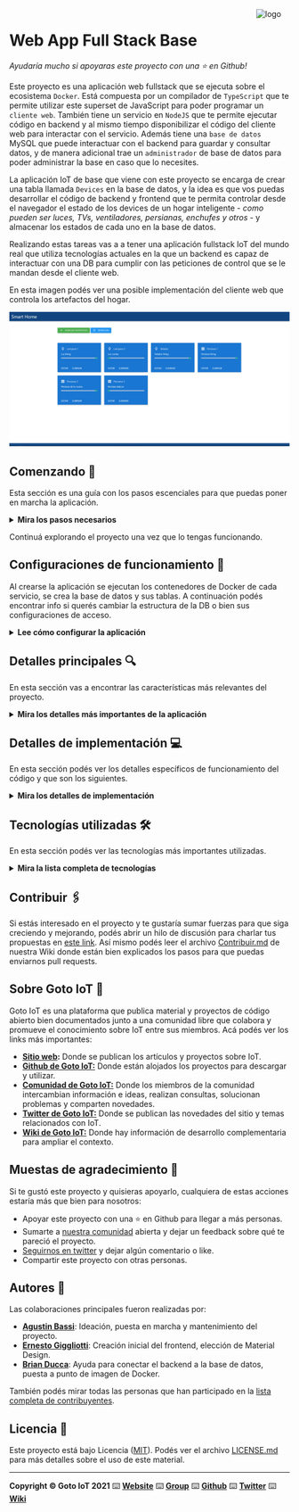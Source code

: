 <a href="https://www.gotoiot.com/">
    <img src="doc/gotoiot-logo.png" alt="logo" title="Goto IoT" align="right" width="60" height="60" />
</a>

Web App Full Stack Base
=======================

*Ayudaría mucho si apoyaras este proyecto con una ⭐ en Github!*

Este proyecto es una aplicación web fullstack que se ejecuta sobre el ecosistema `Docker`. Está compuesta por un compilador de `TypeScript` que te permite utilizar este superset de JavaScript para poder programar un `cliente web`. También tiene un servicio en `NodeJS` que te permite ejecutar código en backend y al mismo tiempo disponibilizar el código del cliente web para interactar con el servicio. Además tiene una `base de datos` MySQL que puede interactuar con el backend para guardar y consultar datos, y de manera adicional trae un `administrador` de base de datos para poder administrar la base en caso que lo necesites.

La aplicación IoT de base que viene con este proyecto se encarga de crear una tabla llamada `Devices` en la base de datos, y la idea es que vos puedas desarrollar el código de backend y frontend que te permita controlar desde el navegador el estado de los devices de un hogar inteligente - *como pueden ser luces, TVs, ventiladores, persianas, enchufes y otros* - y almacenar los estados de cada uno en la base de datos. 

Realizando estas tareas vas a a tener una aplicación fullstack IoT del mundo real que utiliza tecnologías actuales en la que un backend es capaz de interactuar con una DB para cumplir con las peticiones de control que se le mandan desde el cliente web.

En esta imagen podés ver una posible implementación del cliente web que controla los artefactos del hogar.

![architecture](doc/webapp.png)

## Comenzando 🚀

Esta sección es una guía con los pasos escenciales para que puedas poner en marcha la aplicación.

<details><summary><b>Mira los pasos necesarios</b></summary><br>

### Instalar las dependencias

Para correr este proyecto es necesario que instales `Docker` y `Docker Compose`. 

En [este artículo](https://www.gotoiot.com/pages/articles/docker_installation_linux/) publicado en nuestra web están los detalles para instalar Docker y Docker Compose en una máquina Linux. Si querés instalar ambas herramientas en una Raspberry Pi podés seguir [este artículo](https://www.gotoiot.com/pages/articles/rpi_docker_installation) de nuestra web que te muestra todos los pasos necesarios.

En caso que quieras instalar las herramientas en otra plataforma o tengas algún incoveniente, podes leer la documentación oficial de [Docker](https://docs.docker.com/get-docker/) y también la de [Docker Compose](https://docs.docker.com/compose/install/).

Continua con la descarga del código cuando tengas las dependencias instaladas y funcionando.

### Descargar el código

Para descargar el código, lo más conveniente es que realices un `fork` de este proyecto a tu cuenta personal haciendo click en [este link](https://github.com/gotoiot/app-fullstack-base/fork). Una vez que ya tengas el fork a tu cuenta, descargalo con este comando (acordate de poner tu usuario en el link):

```
git clone https://github.com/USER/app-fullstack-base.git
```

> En caso que no tengas una cuenta en Github podes clonar directamente este repo.

### Ejecutar la aplicación

Para ejecutar la aplicación tenes que correr el comando `docker-compose up` desde la raíz del proyecto. Este comando va a descargar las imágenes de Docker de node, de typescript, de la base datos y del admin de la DB, y luego ponerlas en funcionamiento. 

Para acceder al cliente web ingresa a a la URL [http://localhost:8000/](http://localhost:8000/) y para acceder al admin de la DB accedé a [localhost:8001/](http://localhost:8001/). 

Si pudiste acceder al cliente web y al administrador significa que la aplicación se encuentra corriendo bien. 

> Si te aparece un error la primera vez que corres la app, deteńe el proceso y volvé a iniciarla. Esto es debido a que el backend espera que la DB esté creada al iniciar, y en la primera ejecución puede no alcanzar a crearse. A partir de la segunda vez el problema queda solucionado.

</details>

Continuá explorando el proyecto una vez que lo tengas funcionando.

## Configuraciones de funcionamiento 🔩

Al crearse la aplicación se ejecutan los contenedores de Docker de cada servicio, se crea la base de datos y sus tablas. A continuación podés encontrar info si querés cambiar la estructura de la DB o bien sus configuraciones de acceso.

<details><summary><b>Lee cómo configurar la aplicación</b></summary><br>

### Configuración de la DB

Como ya comprobaste, para acceder PHPMyAdmin tenés que ingresar en la URL [localhost:8001/](http://localhost:8001/). En el login del administrador, el usuario para acceder a la db es `root` y contraseña es la variable `MYSQL_ROOT_PASSWORD` del archivo `docker-compose.yml`.

Para el caso del servicio de NodeJS que se comunica con la DB fijate que en el archivo `src/backend/mysql-connector.js` están los datos de acceso para ingresar a la base.

Si quisieras cambiar la contraseña, puertos, hostname u otras configuraciones de la DB deberías primero modificar el servicio de la DB en el archivo `docker-compose.yml` y luego actualizar las configuraciones para acceder desde PHPMyAdmin y el servicio de NodeJS.

### Estructura de la DB

Al iniciar el servicio de la base de datos, si esta no está creada toma el archivo que se encuentra en `db/dumps/smart_home.sql` para crear la base de datos automáticamente.

En ese archivo está la configuración de la tabla `Devices` y otras configuraciones más. Si quisieras cambiar algunas configuraciones deberías modificar este archivo y crear nuevamente la base de datos para que se tomen en cuenta los cambios.

Tené en cuenta que la base de datos se crea con permisos de superusuario por lo que no podrías borrar el directorio con tu usuario de sistema, para eso debés hacerlo con permisos de administrador. En ese caso podés ejecutar el comando `sudo rm -r db/data` para borrar el directorio completo.

</details>


## Detalles principales 🔍

En esta sección vas a encontrar las características más relevantes del proyecto.

<details><summary><b>Mira los detalles más importantes de la aplicación</b></summary><br>
<br>

### Arquitectura de la aplicación

Como ya pudiste ver, la aplicación se ejecuta sobre el ecosistema Docker, y en esta imagen podés ver el diagrama de arquitectura.

![architecture](doc/architecture.png)

### El cliente web

El cliente web es una Single Page Application que se comunica con el servicio en NodeJS mediante JSON a través de requests HTTP. Puede consultar el estado de dispositivos en la base de datos (por medio del servicio en NodeJS) y también cambiar el estado de los mismos. Los estilos del código están basados en **Material Design**.

### El servicio web

El servicio en **NodeJS** posee distintos endpoints para comunicarse con el cliente web mediante requests HTTP enviando **JSON** en cada transacción. Procesando estos requests es capaz de comunicarse con la base de datos para consultar y controlar el estado de los dispositivos, y devolverle una respuesta al cliente web también en formato JSON. Así mismo el servicio es capaz de servir el código del cliente web.

### La base de datos

La base de datos se comunica con el servicio de NodeJS y permite almacenar el estado de los dispositivos en la tabla **Devices**. Ejecuta un motor **MySQL versión 5.7** y permite que la comunicación con sus clientes pueda realizarse usando usuario y contraseña en texto plano. En versiones posteriores es necesario brindar claves de acceso, por este motivo la versión 5.7 es bastante utilizada para fases de desarrollo.

### El administrador de la DB

Para esta aplicación se usa **PHPMyAdmin**, que es un administrador de base de datos web muy utilizado y que podés utilizar en caso que quieras realizar operaciones con la base, como crear tablas, modificar columnas, hacer consultas y otras cosas más.

### El compilador de TypeScript

**TypeScript** es un lenguaje de programación libre y de código abierto desarrollado y mantenido por Microsoft. Es un superconjunto de JavaScript, que esencialmente añade tipos estáticos y objetos basados en clases. Para esta aplicación se usa un compilador de TypeScript basado en una imagen de [Harmish](https://hub.docker.com/r/harmish) en Dockerhub, y está configurado para monitorear en tiempo real los cambios que se realizan sobre el directorio **src/frontend/ts** y automáticamente generar código compilado a JavaScript en el directorio  **src/frontend/js**. Los mensajes del compilador aparecen automáticamente en la terminal al ejecutar el comando **docker-compose up**.

### Ejecución de servicios

Los servicios de la aplicación se ejecutan sobre **contenedores de Docker**, así se pueden desplegar de igual manera en diferentes plataformas. Los detalles sobre cómo funcionan los servicios los podés ver directamente en el archivo **docker-compose.yml**.

### Organización del proyecto

En la siguiente ilustración podés ver cómo está organizado el proyecto para que tengas en claro qué cosas hay en cada lugar.

```sh
├── db                          # directorio de la DB
│   ├── data                    # estructura y datos de la DB
│   └── dumps                   # directorio de estructuras de la DB
│       └── smart_home.sql      # estructura con la base de datos "smart_home"
├── doc                         # documentacion general del proyecto
└── src                         # directorio codigo fuente
│   ├── backend                 # directorio para el backend de la aplicacion
│   │   ├── index.js            # codigo principal del backend
│   │   ├── mysql-connector.js  # codigo de conexion a la base de datos
│   │   ├── package.json        # configuracion de proyecto NodeJS
│   │   └── package-lock.json   # configuracion de proyecto NodeJS
│   └── frontend                # directorio para el frontend de la aplicacion
│       ├── js                  # codigo javascript que se compila automáticamente
│       ├── static              # donde alojan archivos de estilos, imagenes, fuentes, etc.
│       ├── ts                  # donde se encuentra el codigo TypeScript a desarrollar
│       └── index.html          # archivo principal del cliente HTML
├── docker-compose.yml          # archivo donde se aloja la configuracion completa
├── README.md                   # este archivo
├── CHANGELOG.md                # archivo para guardar los cambios del proyecto
├── LICENSE.md                  # licencia del proyecto
```

> No olvides ir poniendo tus cambios en el archivo `CHANGELOG.md` a medida que avanzas en el proyecto.

</details>

## Detalles de implementación 💻

En esta sección podés ver los detalles específicos de funcionamiento del código y que son los siguientes.

<details><summary><b>Mira los detalles de implementación</b></summary><br>

### Agregar un dispositivo

Para agregar un dispositivo debes seguir los siguientes pasos:
1 - Presionar el botón `AGREGAR DISPOSITIVO`.
2 - En el panel que se despliega completa los datos del mismo: `Nombre del Dispositivo`, `Descripción del Dispositivo` y seleccionar un tipo en el combo `Tipo de Dispositivo`.
3 - Cuando hayas terminado presiona el botón `Guardar` o `Cancelar` para volver atrás.

### Editar o eliminar un dispositivo

Para editar o eliminar un dispositivo simplemente debes presionar los botones `EDITAR` o `ELIMINAR` situados en la parte inferior de cada card. Al momento de editar se mostrará un diálogo similar al de alta de dispositivo para que hagas las modificaciones necesarias.

## Frontend

El frontend de esta aplicación está desarrollado en **TypeScript** y utiliza la librería **Materialize** para la interfaz de usuario. La aplicación está estructurada como una **Single Page Application (SPA)**, lo que significa que las interacciones con el servidor se manejan de forma dinámica sin necesidad de recargar la página en su totalidad.

### Estructura

- **Interfaz de Usuario**: La UI está construida usando Materialize, que proporciona componentes visuales como formularios, cards y sliders para un diseño responsive. La aplicación es compatible con navegadores de escritorio y está diseñada para que funcione de forma agradable también en dispositivos móviles.
- **Eventos**: 
  - Se gestionan mediante una clase principal (`Main`) que implementa el patrón `EventListenerObject`, centralizando la lógica de los mismos.
  - Los eventos se capturan a través de `addEventListener` y se manejan en el método `handleEvent`. Esto incluye la actualización de estados de dispositivos, la creación de nuevos dispositivos, la edición de dispositivos existentes y la eliminación de dispositivos.
- **Comunicación con el Backend**: 
  - La aplicación utiliza `XMLHttpRequest` para enviar y recibir datos desde el servidor. Las solicitudes son principalmente de los siguientes tipos:
    - **GET**: Para obtener listas de dispositivos y tipos de dispositivos.
    - **POST**: Para crear nuevos dispositivos.
    - **PUT**: Para actualizar los detalles de un dispositivo existente.
    - **PATCH**: Para actualizar el estado de un dispositivo (actualización parcial).
    - **DELETE**: Para eliminar dispositivos.
  - La estructura de los datos intercambiados es en formato **JSON**, lo que permite una integración eficiente con el backend.

### Funcionalidades Principales

- **Lista de dispositivos**: Los dispositivos se muestran en una grilla de cards, donde cada una representa un dispositivo con sus datos (nombre, descripción, estado).
- **Edición de dispositivos**: Al hacer clic en el botón "EDITAR" de un dispositivo, se despliega un panel para modificar sus atributos.
- **Control de Estado**: Cada dispositivo que admite la regulación de estado tiene un slider que permite ajustar su valor entre 0 y 1, lo que se envía al backend para su actualización.
- **Agregar y Eliminar Dispositivos**: Permite agregar nuevos dispositivos o eliminar los existentes con confirmación del usuario.

## Backend

El backend de la aplicación está construido con **Node.js** y utiliza **Express** para gestionar las rutas y las operaciones de la API RESTful. Se conecta a una base de datos **MySQL** para almacenar y recuperar la información de los dispositivos.

### Estructura

- **Servidor**: 
  - El servidor se encuentra en `index.js`, donde se configuran las rutas y los middleware necesarios.
  - Se utiliza **Express** para manejar las rutas que corresponden a las operaciones CRUD (Create, Read, Update, Delete) para los dispositivos.
- **Base de Datos**:
  - La base de datos **MySQL** almacena la información de los dispositivos y los tipos de los mismos.
  - Las operaciones de la base de datos se manejan utilizando un cliente de MySQL (por ejemplo, `mysql2`) que permite realizar consultas SQL para las diferentes acciones de la API.

<details><summary><b>Ver los endpoints disponibles</b></summary><br>

1) Obtener todos los dispositivos.

```json
{
    "method": "GET",
    "endpoint": "/devices",
    "description": "Obtiene la lista de todos los dispositivos.",
    "request_headers": {
        "Content-Type": "application/json"
    },
    "request_body": "",
    "response_code": 200,
    "response_body": [
        {
            "id": 1,
            "name": "Luz sala",
            "description": "Luz de la sala de estar",
            "state": 0.8,
            "typeId": 2
        },
        {
            "id": 2,
            "name": "Cortina dormitorio",
            "description": "Cortina del dormitorio",
            "state": 0.5,
            "typeId": 1
        }
    ],
    "response_code_error": 500,
    "response_body_error": {
        "error": "Database error message"
    },
    "example": {
        "request": "GET /devices",
        "response": [
            {
              "id": 1,
              "name": "Luz sala",
              "description": "Luz de la sala de estar",
              "state": 0.8,
              "typeId": 1
          },
          {
              "id": 2,
              "name": "Cortina dormitorio",
              "description": "Cortina del dormitorio",
              "state": 0.5,
              "typeId": 2
          }
        ]
    }
}
```

2) Agregar un nuevo dispositivo

```json
{
    "method": "POST",
    "endpoint": "/device",
    "description": "Agrega un nuevo dispositivo a la base de datos.",
    "request_headers": {
        "Content-Type": "application/json"
    },
    "request_body": {
        "name": "Luz del baño",
        "description": "Luz del baño principal",
        "typeId": 1
    },
    "response_code": 201,
    "response_body": {
        "message": "Device added successfully",
        "id": 3
    },
    "response_code_errors": [
        {
            "response_code": 400,
            "response_body": {
                "error": "Missing or invalid parameters"
            }
        },
        {
            "response_code": 500,
            "response_body": {
                "error": "Internal server error"
            }
        }
    ],
    "example": {
        "request": "POST /device",
        "body": {
            "name": "Luz del baño",
            "description": "Luz del baño principal",
            "typeId": 1
        },
        "response": {
            "message": "Device added successfully",
            "id": 3
        }
    }
}
```

3) Actualizar un dispositivo existente

```json
{
    "method": "PUT",
    "endpoint": "/device/:id",
    "description": "Actualiza los detalles de un dispositivo específico por su ID.",
    "request_headers": {
        "Content-Type": "application/json"
    },
    "request_body": {
        "name": "Nombre de dispositivo actualizado",
        "description": "Descripción actualizada",
        "typeId": 1
    },
    "response_code": 200,
    "response_body": {
        "message": "Device updated successfully"
    },
    "response_code_errors": [
        {
            "response_code": 400,
            "response_body": {
                "error": "Missing or invalid parameters"
            }
        },
        {
            "response_code": 500,
            "response_body": {
                "error": "Internal server error"
            }
        }
    ],
    "example": {
        "request": "PUT /device/1",
        "body": {
            "name": "Nombre de dispositivo actualizado",
            "description": "Descripción actualizada",
            "typeId": 1
        },
        "response": {
            "message": "Device updated successfully"
        }
    }
}
```

4) Actualizar el estado de un dispositivo

```json
{
    "method": "PATCH",
    "endpoint": "/device/:id/state",
    "description": "Actualiza el estado de un dispositivo específico.",
    "request_headers": {
        "Content-Type": "application/json"
    },
    "request_body": {
        "state": 0.9
    },
    "response_code": 200,
    "response_body": {
        "message": "Device state updated successfully"
    },
    "response_code_errors": [
        {
            "response_code": 400,
            "response_body": {
                "error": "Missing or invalid parameters"
            }
        },
        {
            "response_code": 500,
            "response_body": {
                "error": "Internal server error"
            }
        }
    ],
    "example": {
        "request": "PATCH /device/1/state",
        "body": {
            "state": 0.9
        },
        "response": {
            "message": "Device state updated successfully"
        }
    }
}
```

5) Eliminar un dispositivo

```json
{
    "method": "DELETE",
    "endpoint": "/device/:id",
    "description": "Elimina un dispositivo específico por su ID.",
    "request_headers": {
        "Content-Type": "application/json"
    },
    "request_body": "",
    "response_code": 200,
    "response_body": {
        "message": "Device deleted successfully"
    },
    "response_code_errors": [
        {
            "response_code": 400,
            "response_body": {
                "error": "Missing or invalid parameters"
            }
        },
        {
            "response_code": 500,
            "response_body": {
                "error": "Internal server error"
            }
        }
    ],
    "example": {
        "request": "DELETE /device/1",
        "response": {
            "message": "Device deleted successfully"
        }
    }
}
```

6) Obtener tipos de dispositivos

```json
{
    "method": "GET",
    "endpoint": "/deviceTypes",
    "description": "Obtiene la lista de todos los tipos de dispositivos disponibles.",
    "request_headers": {
        "Content-Type": "application/json"
    },
    "request_body": "",
    "response_code": 200,
    "response_body": [
        {
            "id": 1,
            "name": "Lámpara",
            "icon_name": "lightbulb_outline"
        },
        {
            "id": 2,
            "name": "Persiana",
            "icon_name": "grid_on"
        }
    ],
    "response_code_error": 500,
    "response_body_error": {
        "error": "Database error message"
    },
    "example": {
        "request": "GET /deviceTypes",
        "response": [
                {
                "id": 1,
                "name": "Lámpara",
                "icon_name": "lightbulb_outline"
            },
            {
                "id": 2,
                "name": "Persiana",
                "icon_name": "grid_on"
            }
        ]
    }
}
```

</details>

</details>


## Tecnologías utilizadas 🛠️

En esta sección podés ver las tecnologías más importantes utilizadas.

<details><summary><b>Mira la lista completa de tecnologías</b></summary><br>

* [Docker](https://www.docker.com/) - Ecosistema que permite la ejecución de contenedores de software.
* [Docker Compose](https://docs.docker.com/compose/) - Herramienta que permite administrar múltiples contenedores de Docker.
* [Node JS](https://nodejs.org/es/) - Motor de ejecución de código JavaScript en backend.
* [MySQL](https://www.mysql.com/) - Base de datos para consultar y almacenar datos.
* [PHPMyAdmin](https://www.phpmyadmin.net/) - Administrador web de base de datos.
* [Material Design](https://material.io/design) - Bibliotecas de estilo responsive para aplicaciones web.
* [TypeScript](https://www.typescriptlang.org/) - Superset de JavaScript tipado y con clases.

</details>

## Contribuir 🖇️

Si estás interesado en el proyecto y te gustaría sumar fuerzas para que siga creciendo y mejorando, podés abrir un hilo de discusión para charlar tus propuestas en [este link](https://github.com/gotoiot/app-fullstack-base/issues/new). Así mismo podés leer el archivo [Contribuir.md](https://github.com/gotoiot/gotoiot-doc/wiki/Contribuir) de nuestra Wiki donde están bien explicados los pasos para que puedas enviarnos pull requests.

## Sobre Goto IoT 📖

Goto IoT es una plataforma que publica material y proyectos de código abierto bien documentados junto a una comunidad libre que colabora y promueve el conocimiento sobre IoT entre sus miembros. Acá podés ver los links más importantes:

* **[Sitio web](https://www.gotoiot.com/):** Donde se publican los artículos y proyectos sobre IoT. 
* **[Github de Goto IoT:](https://github.com/gotoiot)** Donde están alojados los proyectos para descargar y utilizar. 
* **[Comunidad de Goto IoT:](https://groups.google.com/g/gotoiot)** Donde los miembros de la comunidad intercambian información e ideas, realizan consultas, solucionan problemas y comparten novedades.
* **[Twitter de Goto IoT:](https://twitter.com/gotoiot)** Donde se publican las novedades del sitio y temas relacionados con IoT.
* **[Wiki de Goto IoT:](https://github.com/gotoiot/doc/wiki)** Donde hay información de desarrollo complementaria para ampliar el contexto.

## Muestas de agradecimiento 🎁

Si te gustó este proyecto y quisieras apoyarlo, cualquiera de estas acciones estaría más que bien para nosotros:

* Apoyar este proyecto con una ⭐ en Github para llegar a más personas.
* Sumarte a [nuestra comunidad](https://groups.google.com/g/gotoiot) abierta y dejar un feedback sobre qué te pareció el proyecto.
* [Seguirnos en twitter](https://github.com/gotoiot/doc/wiki) y dejar algún comentario o like.
* Compartir este proyecto con otras personas.

## Autores 👥

Las colaboraciones principales fueron realizadas por:

* **[Agustin Bassi](https://github.com/agustinBassi)**: Ideación, puesta en marcha y mantenimiento del proyecto.
* **[Ernesto Giggliotti](https://github.com/ernesto-g)**: Creación inicial del frontend, elección de Material Design.
* **[Brian Ducca](https://github.com/brianducca)**: Ayuda para conectar el backend a la base de datos, puesta a punto de imagen de Docker.

También podés mirar todas las personas que han participado en la [lista completa de contribuyentes](https://github.com/###/contributors).

## Licencia 📄

Este proyecto está bajo Licencia ([MIT](https://choosealicense.com/licenses/mit/)). Podés ver el archivo [LICENSE.md](LICENSE.md) para más detalles sobre el uso de este material.

---

**Copyright © Goto IoT 2021** ⌨️ [**Website**](https://www.gotoiot.com) ⌨️ [**Group**](https://groups.google.com/g/gotoiot) ⌨️ [**Github**](https://www.github.com/gotoiot) ⌨️ [**Twitter**](https://www.twitter.com/gotoiot) ⌨️ [**Wiki**](https://github.com/gotoiot/doc/wiki)
